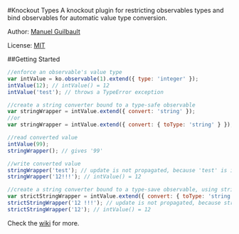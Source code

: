 ﻿#Knockout Types
A knockout plugin for restricting observables types and bind observables for automatic value type conversion.

Author: [Manuel Guilbault](https://github.com/manuel-guilbault)

License: [MIT](http://www.opensource.org/licenses/mit-license.php)

<!---
###NuGet: [ko.types](http://nuget.org/packages/ko.types)
###NPM: [ko.types](https://npmjs.org/package/ko.types)
-->

##Getting Started
```javascript
//enforce an observable's value type
var intValue = ko.observable(1).extend({ type: 'integer' });
intValue(12); // intValue() = 12
intValue('test'); // throws a TypeError exception

//create a string converter bound to a type-safe observable
var stringWrapper = intValue.extend({ convert: 'string' });
//or
var stringWrapper = intValue.extend({ convert: { toType: 'string' } });

//read converted value
intValue(99);
stringWrapper(); // gives '99'

//write converted value
stringWrapper('test'); // update is not propagated, because 'test' is invalid
stringWrapper('12!!!'); // intValue() = 12

//create a string converter bound to a type-save observable, using strict parsing
var strictStringWrapper = intValue.extend({ convert: { toType: 'string', strict: true } });
strictStringWrapper('12 !!!'); // update is not propagated, because strict parsing is enabled
strictStringWrapper('12'); // intValue() = 12
```

Check the [wiki](https://github.com/manuel-guilbault/ko.types/wiki) for more.
